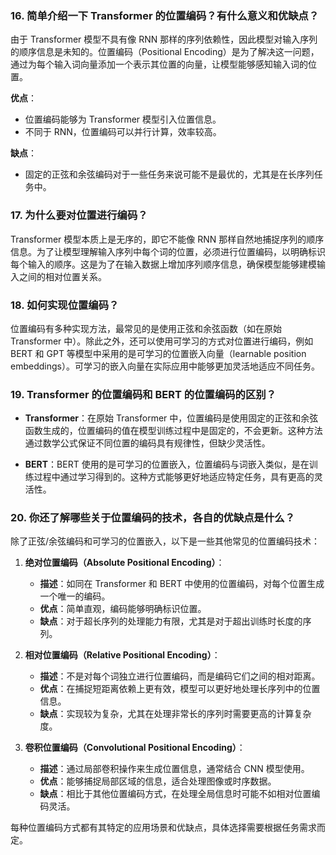 
### 16. 简单介绍一下 Transformer 的位置编码？有什么意义和优缺点？

由于 Transformer 模型不具有像 RNN 那样的序列依赖性，因此模型对输入序列的顺序信息是未知的。位置编码（Positional Encoding）是为了解决这一问题，通过为每个输入词向量添加一个表示其位置的向量，让模型能够感知输入词的位置。

**优点**：

- 位置编码能够为 Transformer 模型引入位置信息。
- 不同于 RNN，位置编码可以并行计算，效率较高。

**缺点**：

- 固定的正弦和余弦编码对于一些任务来说可能不是最优的，尤其是在长序列任务中。

### 17. 为什么要对位置进行编码？

Transformer 模型本质上是无序的，即它不能像 RNN 那样自然地捕捉序列的顺序信息。为了让模型理解输入序列中每个词的位置，必须进行位置编码，以明确标识每个输入的顺序。这是为了在输入数据上增加序列顺序信息，确保模型能够建模输入之间的相对位置关系。

### 18. 如何实现位置编码？

位置编码有多种实现方法，最常见的是使用正弦和余弦函数（如在原始 Transformer 中）。除此之外，还可以使用可学习的方式对位置进行编码，例如 BERT 和 GPT 等模型中采用的是可学习的位置嵌入向量（learnable position embeddings）。可学习的嵌入向量在实际应用中能够更加灵活地适应不同任务。

### 19. Transformer 的位置编码和 BERT 的位置编码的区别？

- **Transformer**：在原始 Transformer 中，位置编码是使用固定的正弦和余弦函数生成的，位置编码的值在模型训练过程中是固定的，不会更新。这种方法通过数学公式保证不同位置的编码具有规律性，但缺少灵活性。
    
- **BERT**：BERT 使用的是可学习的位置嵌入，位置编码与词嵌入类似，是在训练过程中通过学习得到的。这种方式能够更好地适应特定任务，具有更高的灵活性。
    

### 20. 你还了解哪些关于位置编码的技术，各自的优缺点是什么？

除了正弦/余弦编码和可学习的位置嵌入，以下是一些其他常见的位置编码技术：

1. **绝对位置编码（Absolute Positional Encoding）**：
    
    - **描述**：如同在 Transformer 和 BERT 中使用的位置编码，对每个位置生成一个唯一的编码。
    - **优点**：简单直观，编码能够明确标识位置。
    - **缺点**：对于超长序列的处理能力有限，尤其是对于超出训练时长度的序列。
2. **相对位置编码（Relative Positional Encoding）**：
    
    - **描述**：不是对每个词独立进行位置编码，而是编码它们之间的相对距离。
    - **优点**：在捕捉短距离依赖上更有效，模型可以更好地处理长序列中的位置信息。
    - **缺点**：实现较为复杂，尤其在处理非常长的序列时需要更高的计算复杂度。
3. **卷积位置编码（Convolutional Positional Encoding）**：
    
    - **描述**：通过局部卷积操作来生成位置信息，通常结合 CNN 模型使用。
    - **优点**：能够捕捉局部区域的信息，适合处理图像或时序数据。
    - **缺点**：相比于其他位置编码方式，在处理全局信息时可能不如相对位置编码灵活。

每种位置编码方式都有其特定的应用场景和优缺点，具体选择需要根据任务需求而定。